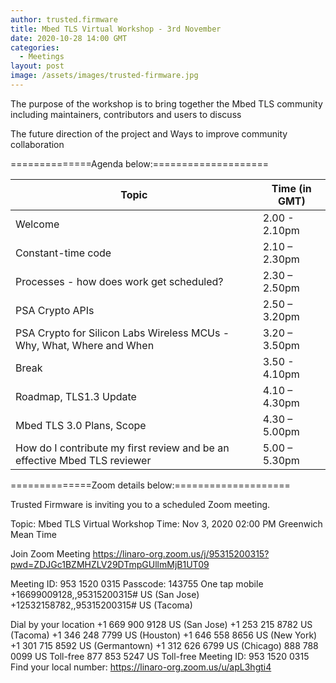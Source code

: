 ```yaml
---
author: trusted.firmware
title: Mbed TLS Virtual Workshop - 3rd November
date: 2020-10-28 14:00 GMT
categories:
  - Meetings
layout: post
image: /assets/images/trusted-firmware.jpg
---
```

The purpose of the workshop is to bring together the Mbed TLS community including maintainers, contributors and users to discuss

The future direction of the project and
Ways to improve community collaboration

==============Agenda below:====================

|Topic | Time (in GMT) |
| ------------------------------------------------------------------------ | ------------- |
|Welcome | 2.00 - 2.10pm |
|Constant-time code | 2.10 – 2.30pm |
|Processes - how does work get scheduled? | 2.30 – 2.50pm |
|PSA Crypto APIs | 2.50 – 3.20pm |
|PSA Crypto for Silicon Labs Wireless MCUs - Why, What, Where and When | 3.20 – 3.50pm |
|Break | 3.50 - 4.10pm |        
|Roadmap, TLS1.3 Update | 4.10 – 4.30pm |
|Mbed TLS 3.0 Plans, Scope | 4.30 – 5.00pm |
|How do I contribute my first review and be an effective Mbed TLS reviewer | 5.00 – 5.30pm |

==============Zoom details below:====================

Trusted Firmware is inviting you to a scheduled Zoom meeting.

Topic: Mbed TLS Virtual Workshop
Time: Nov 3, 2020 02:00 PM Greenwich Mean Time

Join Zoom Meeting
https://linaro-org.zoom.us/j/95315200315?pwd=ZDJGc1BZMHZLV29DTmpGUllmMjB1UT09

Meeting ID: 953 1520 0315
Passcode: 143755
One tap mobile
+16699009128,,95315200315# US (San Jose)
+12532158782,,95315200315# US (Tacoma)

Dial by your location
        +1 669 900 9128 US (San Jose)
        +1 253 215 8782 US (Tacoma)
        +1 346 248 7799 US (Houston)
        +1 646 558 8656 US (New York)
        +1 301 715 8592 US (Germantown)
        +1 312 626 6799 US (Chicago)
        888 788 0099 US Toll-free
        877 853 5247 US Toll-free
Meeting ID: 953 1520 0315
Find your local number: https://linaro-org.zoom.us/u/apL3hgti4
